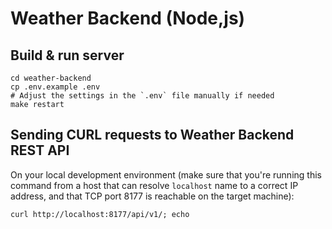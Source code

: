 # Weather Backend (Node,js)

## Build & run server

```
cd weather-backend
cp .env.example .env
# Adjust the settings in the `.env` file manually if needed
make restart
```

## Sending CURL requests to Weather Backend REST API

On your local development environment (make sure that you're running this command from a host that can resolve
`localhost` name to a correct IP address, and that TCP port 8177 is reachable on the target machine):

```
curl http://localhost:8177/api/v1/; echo
```
